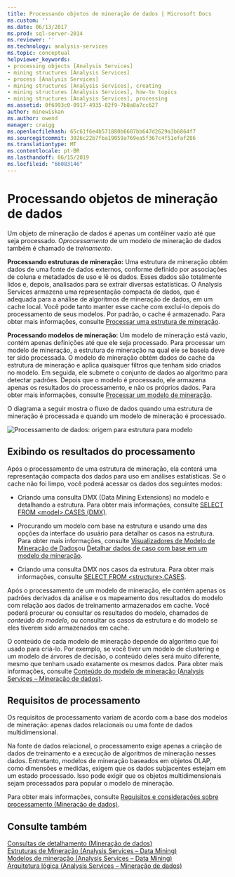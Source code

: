 ```yaml
---
title: Processando objetos de mineração de dados | Microsoft Docs
ms.custom: ''
ms.date: 06/13/2017
ms.prod: sql-server-2014
ms.reviewer: ''
ms.technology: analysis-services
ms.topic: conceptual
helpviewer_keywords:
- processing objects [Analysis Services]
- mining structures [Analysis Services]
- process [Analysis Services]
- mining structures [Analysis Services], creating
- mining structures [Analysis Services], how-to topics
- mining structures [Analysis Services], processing
ms.assetid: 0f6993c0-0917-4935-82f9-7b8a8a7cc627
author: minewiskan
ms.author: owend
manager: craigg
ms.openlocfilehash: 65c61f6e4b571880b6607bb647d2629a3b6864f7
ms.sourcegitcommit: 3026c22b7fba19059a769ea5f367c4f51efaf286
ms.translationtype: MT
ms.contentlocale: pt-BR
ms.lasthandoff: 06/15/2019
ms.locfileid: "66083146"
---
```

# <a name="processing-data-mining-objects"></a>Processando objetos de mineração de dados
  Um objeto de mineração de dados é apenas um contêiner vazio até que seja processado. O*processamento* de um modelo de mineração de dados também é chamado de *treinamento*.  
  
 **Processando estruturas de mineração:** Uma estrutura de mineração obtém dados de uma fonte de dados externos, conforme definido por associações de coluna e metadados de uso e lê os dados. Esses dados são totalmente lidos e, depois, analisados para se extrair diversas estatísticas. O Analysis Services armazena uma representação compacta de dados, que é adequada para a análise de algoritmos de mineração de dados, em um cache local. Você pode tanto manter esse cache com excluí-lo depois do processamento de seus modelos. Por padrão, o cache é armazenado. Para obter mais informações, consulte [Processar uma estrutura de mineração](process-a-mining-structure.md).  
  
 **Processando modelos de mineração:** Um modelo de mineração está vazio, contém apenas definições até que ele seja processado. Para processar um modelo de mineração, a estrutura de mineração na qual ele se baseia deve ter sido processada. O modelo de mineração obtém dados do cache da estrutura de mineração e aplica quaisquer filtros que tenham sido criados no modelo. Em seguida, ele submete o conjunto de dados ao algoritmo para detectar padrões. Depois que o modelo é processado, ele armazena apenas os resultados do processamento, e não os próprios dados. Para obter mais informações, consulte [Processar um modelo de mineração](process-a-mining-model.md).  
  
 O diagrama a seguir mostra o fluxo de dados quando uma estrutura de mineração é processada e quando um modelo de mineração é processado.  
  
 ![Processamento de dados: origem para estrutura para modelo](../media/dmcon-modelarch.gif "de processamento de dados: origem para estrutura para modelo")  
  
## <a name="viewing-the-results-of-processing"></a>Exibindo os resultados do processamento  
 Após o processamento de uma estrutura de mineração, ela conterá uma representação compacta dos dados para uso em análises estatísticas. Se o cache não foi limpo, você poderá acessar os dados dos seguintes modos:  
  
-   Criando uma consulta DMX (Data Mining Extensions) no modelo e detalhando a estrutura. Para obter mais informações, consulte [SELECT FROM &#60;model&#62;.CASES &#40;DMX&#41;](/sql/dmx/select-from-model-content-dmx).  
  
-   Procurando um modelo com base na estrutura e usando uma das opções da interface do usuário para detalhar os casos na estrutura. Para obter mais informações, consulte [Visualizadores de Modelo de Mineração de Dados](data-mining-model-viewers.md)ou [Detalhar dados de caso com base em um modelo de mineração](drill-through-to-case-data-from-a-mining-model.md).  
  
-   Criando uma consulta DMX nos casos da estrutura. Para obter mais informações, consulte [SELECT FROM &#60;structure&#62;.CASES](/sql/dmx/select-from-structure-cases).  
  
 Após o processamento de um modelo de mineração, ele contém apenas os padrões derivados da análise e os mapeamento dos resultados do modelo com relação aos dados de treinamento armazenados em cache. Você poderá procurar ou consultar os resultados do modelo, chamados de *conteúdo do modelo*, ou consultar os casos da estrutura e do modelo se eles tiverem sido armazenados em cache.  
  
 O conteúdo de cada modelo de mineração depende do algoritmo que foi usado para criá-lo. Por exemplo, se você tiver um modelo de clustering e um modelo de árvores de decisão, o conteúdo deles será muito diferente, mesmo que tenham usado exatamente os mesmos dados. Para obter mais informações, consulte [Conteúdo do modelo de mineração &#40;Analysis Services – Mineração de dados&#41;](mining-model-content-analysis-services-data-mining.md).  
  
## <a name="processing-requirements"></a>Requisitos de processamento  
 Os requisitos de processamento variam de acordo com a base dos modelos de mineração: apenas dados relacionais ou uma fonte de dados multidimensional.  
  
 Na fonte de dados relacional, o processamento exige apenas a criação de dados de treinamento e a execução de algoritmos de mineração nesses dados. Entretanto, modelos de mineração baseados em objetos OLAP, como dimensões e medidas, exigem que os dados subjacentes estejam em um estado processado. Isso pode exigir que os objetos multidimensionais sejam processados para popular o modelo de mineração.  
  
 Para obter mais informações, consulte [Requisitos e considerações sobre processamento &#40;Mineração de dados&#41;](processing-requirements-and-considerations-data-mining.md).  
  
## <a name="see-also"></a>Consulte também  
 [Consultas de detalhamento &#40;Mineração de dados&#41;](drillthrough-queries-data-mining.md)   
 [Estruturas de Mineração &#40;Analysis Services – Data Mining&#41;](mining-structures-analysis-services-data-mining.md)   
 [Modelos de mineração &#40;Analysis Services – Data Mining&#41;](mining-models-analysis-services-data-mining.md)   
 [Arquitetura lógica &#40;Analysis Services – Mineração de dados&#41;](logical-architecture-analysis-services-data-mining.md)  
  
  
